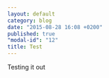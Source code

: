 ```yaml
---
layout: default
category: blog
date: "2015-08-28 16:08 +0200"
published: true
"modal-id": "12"
title: Test
---
```


Testing it out